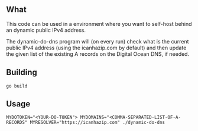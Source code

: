 ## What

This code can be used in a environment where you want to self-host behind an dynamic public IPv4 address.

The dynamic-do-dns program will (on every run) check what is the current public IPv4 address (using the icanhazip.com by default) and then update the given list of the existing A records on the Digital Ocean DNS, if needed.

## Building
    go build

## Usage
    MYDOTOKEN="<YOUR-DO-TOKEN"> MYDOMAINS="<COMMA-SEPARATED-LIST-OF-A-RECORDS" MYRESOLVER="https://icanhazip.com" ./dynamic-do-dns
